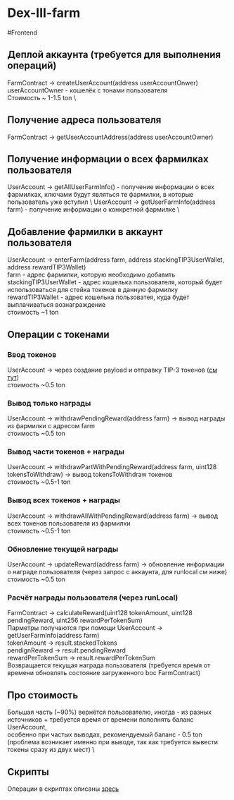 # Dex-III-farm

#Frontend

## Деплой аккаунта (требуется для выполнения операций)

FarmContract -> createUserAccount(address userAccountOnwer) \
userAccountOwner - кошелёк с тонами пользователя \
Стоимость ~ 1-1.5 ton \

## Получение адреса пользователя

FarmContract -> getUserAccountAddress(address userAccountOwner)

## Получение информации о всех фармилках пользователя

UserAccount -> getAllUserFarmInfo() - получение информации о всех фармилках, ключами будут являться те фармилки, в которые пользователь уже вступил \ 
UserAccount -> getUserFarmInfo(address farm) - получение информации о конкретной фармилке \

## Добавление фармилки в аккаунт пользователя

UserAccount -> enterFarm(address farm, address stackingTIP3UserWallet, address rewardTIP3Wallet) \
farm - адрес фармилки, которую необходимо добавить \
stackingTIP3UserWallet - адрес кошелька пользователя, который будет использоваться для стейка токенов в данную фармилку \
rewardTIP3Wallet - адрес кошелька пользоватея, куда будет выплачиваться вознаграждение \
стоимость ~1 ton

## Операции с токенами

### Ввод токенов
UserAccount -> через создание payload и отправку TIP-3 токенов ([см тут](./scripts/farm/scripts/deposit-tokens-to-farm.js)) \
стоимость ~0.5 ton

### Вывод только награды
UserAccount -> withdrawPendingReward(address farm) -> вывод награды из фармилки с адресом farm \
стоимость ~0.5 ton

### Вывод части токенов + награды
UserAccount -> withdrawPartWithPendingReward(address farm, uint128 tokensToWithdraw) -> вывод tokensToWithdraw токенов \
стоимость ~0.5-1 ton

### Вывод всех токенов + награды
UserAccount -> withdrawAllWithPendingReward(address farm) -> вывод всех токенов пользователя из фармилки \
стоимость ~0.5-1 ton

### Обновление текущей награды
UserAccount -> updateReward(address farm) -> обновление информации о награде пользователя (через запрос с аккаунта, для runlocal см ниже) \
стоимость ~0.5 ton

### Расчёт награды пользователя (через runLocal)
FarmContract -> calculateReward(uint128 tokenAmount, uint128 pendingReward, uint256 rewardPerTokenSum) \
Парметры получаются при помощи UserAccount -> getUserFarmInfo(address farm) \
tokenAmount -> result.stackedTokens \
pendignReward -> result.pendingReward \
rewardPerTokenSum -> result.rewardPerTokenSum \
Возвращается текущая награда пользователя (требуется время от времени обновлять состояние загруженного boc FarmContract)

## Про стоимость
Большая часть (~90%) вернётся пользователю, иногда - из разных источников + требуется время от времени пополнять баланс UserAccount,\
особенно при частых выводах, рекомендуемый баланс - 0.5 ton (проблема возникает именно при выводе, так как требуется вывести токены сразу из двух мест) \

## Скрипты
Операции в скриптах описаны [здесь](./scripts/farm/scripts)
